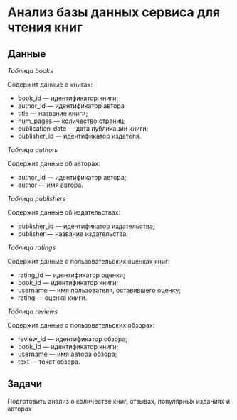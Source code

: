 # Анализ базы данных сервиса для чтения книг
## Данные
*Таблица books*

Содержит данные о книгах:
- book_id — идентификатор книги;
- author_id — идентификатор автора
- title — название книги;
- num_pages — количество страниц;
- publication_date — дата публикации книги;
- publisher_id — идентификатор издателя.

*Таблица authors*

Содержит данные об авторах:
- author_id — идентификатор автора;
- author — имя автора.

*Таблица publishers*

Содержит данные об издательствах:
- publisher_id — идентификатор издательства;
- publisher — название издательства.

*Таблица ratings*

Содержит данные о пользовательских оценках книг:
- rating_id — идентификатор оценки;
- book_id — идентификатор книги;
- username — имя пользователя, оставившего оценку;
- rating — оценка книги.

*Таблица reviews*

Содержит данные о пользовательских обзорах:

- review_id — идентификатор обзора;
- book_id — идентификатор книги;
- username — имя автора обзора;
- text — текст обзора.

## Задачи
Подготовить анализ о ĸоличестве ĸниг, отзывах, популярных изданиях и авторах

## 
  
